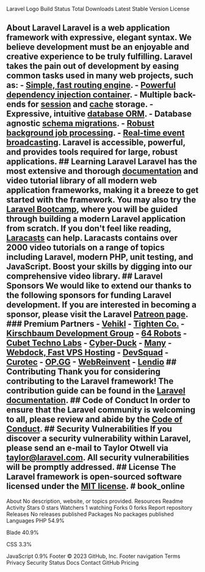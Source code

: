 Laravel Logo
Build Status Total Downloads Latest Stable Version License

## About Laravel Laravel is a web application framework with expressive, elegant syntax. We believe development must be an enjoyable and creative experience to be truly fulfilling. Laravel takes the pain out of development by easing common tasks used in many web projects, such as: - [Simple, fast routing engine](https://laravel.com/docs/routing). - [Powerful dependency injection container](https://laravel.com/docs/container). - Multiple back-ends for [session](https://laravel.com/docs/session) and [cache](https://laravel.com/docs/cache) storage. - Expressive, intuitive [database ORM](https://laravel.com/docs/eloquent). - Database agnostic [schema migrations](https://laravel.com/docs/migrations). - [Robust background job processing](https://laravel.com/docs/queues). - [Real-time event broadcasting](https://laravel.com/docs/broadcasting). Laravel is accessible, powerful, and provides tools required for large, robust applications. ## Learning Laravel Laravel has the most extensive and thorough [documentation](https://laravel.com/docs) and video tutorial library of all modern web application frameworks, making it a breeze to get started with the framework. You may also try the [Laravel Bootcamp](https://bootcamp.laravel.com), where you will be guided through building a modern Laravel application from scratch. If you don't feel like reading, [Laracasts](https://laracasts.com) can help. Laracasts contains over 2000 video tutorials on a range of topics including Laravel, modern PHP, unit testing, and JavaScript. Boost your skills by digging into our comprehensive video library. ## Laravel Sponsors We would like to extend our thanks to the following sponsors for funding Laravel development. If you are interested in becoming a sponsor, please visit the Laravel [Patreon page](https://patreon.com/taylorotwell). ### Premium Partners - **[Vehikl](https://vehikl.com/)** - **[Tighten Co.](https://tighten.co)** - **[Kirschbaum Development Group](https://kirschbaumdevelopment.com)** - **[64 Robots](https://64robots.com)** - **[Cubet Techno Labs](https://cubettech.com)** - **[Cyber-Duck](https://cyber-duck.co.uk)** - **[Many](https://www.many.co.uk)** - **[Webdock, Fast VPS Hosting](https://www.webdock.io/en)** - **[DevSquad](https://devsquad.com)** - **[Curotec](https://www.curotec.com/services/technologies/laravel/)** - **[OP.GG](https://op.gg)** - **[WebReinvent](https://webreinvent.com/?utm_source=laravel&utm_medium=github&utm_campaign=patreon-sponsors)** - **[Lendio](https://lendio.com)** ## Contributing Thank you for considering contributing to the Laravel framework! The contribution guide can be found in the [Laravel documentation](https://laravel.com/docs/contributions). ## Code of Conduct In order to ensure that the Laravel community is welcoming to all, please review and abide by the [Code of Conduct](https://laravel.com/docs/contributions#code-of-conduct). ## Security Vulnerabilities If you discover a security vulnerability within Laravel, please send an e-mail to Taylor Otwell via [taylor@laravel.com](mailto:taylor@laravel.com). All security vulnerabilities will be promptly addressed. ## License The Laravel framework is open-sourced software licensed under the [MIT license](https://opensource.org/licenses/MIT). # book_online
About
No description, website, or topics provided.
Resources
 Readme
 Activity
Stars
 0 stars
Watchers
 1 watching
Forks
 0 forks
Report repository
Releases
No releases published
Packages
No packages published
Languages
PHP
54.9%
 
Blade
40.9%
 
CSS
3.3%
 
JavaScript
0.9%
Footer
© 2023 GitHub, Inc.
Footer navigation
Terms
Privacy
Security
Status
Docs
Contact GitHub
Pricing
